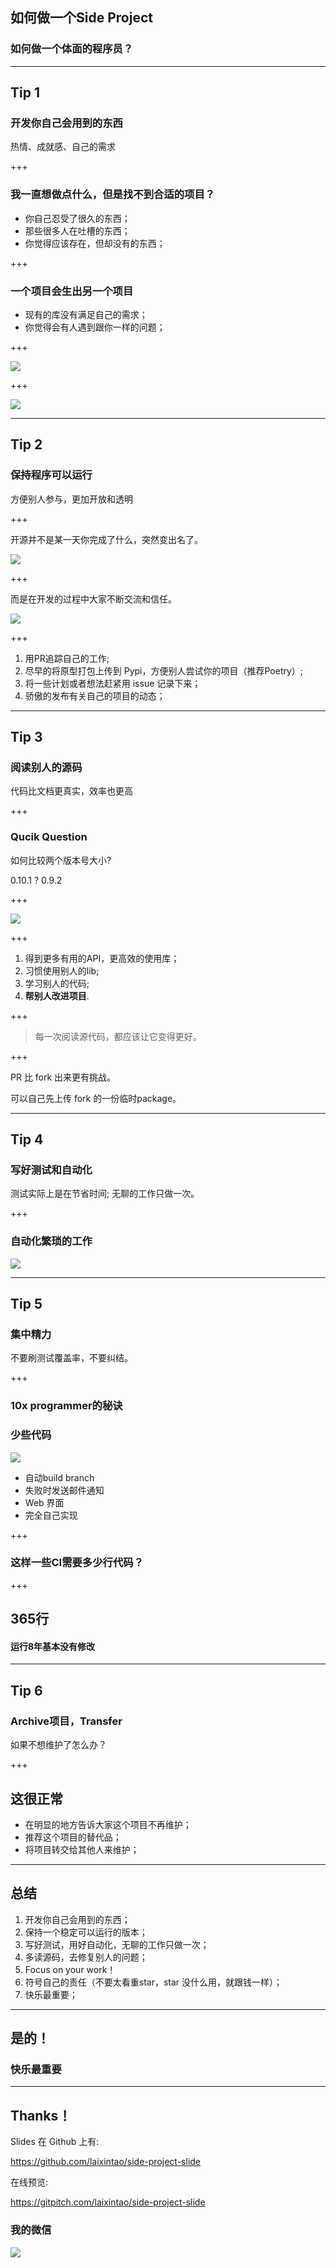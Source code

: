 ## 如何做一个Side Project

### 如何做一个体面的程序员？

---

## Tip 1

### 开发你自己会用到的东西

热情、成就感、自己的需求

+++

### 我一直想做点什么，但是找不到合适的项目？

- 你自己忍受了很久的东西；
- 那些很多人在吐槽的东西；
- 你觉得应该存在，但却没有的东西；

+++

### 一个项目会生出另一个项目

- 现有的库没有满足自己的需求；
- 你觉得会有人遇到跟你一样的问题；

+++

![](./assets/pics/linux.png)

+++

![](./assets/pics/clock.sh.png)

---

## Tip 2

### 保持程序可以运行

方便别人参与，更加开放和透明

+++

开源并不是某一天你完成了什么，突然变出名了。

![](./assets/success.png)

+++

而是在开发的过程中大家不断交流和信任。

![](./assets/curl.png)

+++

1. 用PR追踪自己的工作;
2. 尽早的将原型打包上传到 Pypi，方便别人尝试你的项目（推荐Poetry）;
3. 将一些计划或者想法赶紧用 issue 记录下来；
4. 骄傲的发布有关自己的项目的动态；

---

## Tip 3

### 阅读别人的源码

代码比文档更真实，效率也更高

+++

### Qucik Question

如何比较两个版本号大小?

0.10.1 ? 0.9.2

+++

![](./assets/version-compare.png)

+++

1. 得到更多有用的API，更高效的使用库；
2. 习惯使用别人的lib;
3. 学习别人的代码;
4. **帮别人改进项目**.

+++

> 每一次阅读源代码，都应该让它变得更好。

+++

PR 比 fork 出来更有挑战。

可以自己先上传 fork 的一份临时package。

---

## Tip 4

### 写好测试和自动化

测试实际上是在节省时间; 无聊的工作只做一次。

+++

### 自动化繁琐的工作

![](./assets/workflow.png)

---

## Tip 5

### 集中精力

不要刷测试覆盖率，不要纠结。

+++

### 10x programmer的秘诀

### 少些代码

![](./assets/redis-ci.png)

- 自动build branch
- 失败时发送邮件通知
- Web 界面
- 完全自己实现

+++

### 这样一些CI需要多少行代码？

+++

## 365行

#### 运行8年基本没有修改

---

## Tip 6

### Archive项目，Transfer

如果不想维护了怎么办？

+++

## 这很正常

- 在明显的地方告诉大家这个项目不再维护；
- 推荐这个项目的替代品；
- 将项目转交给其他人来维护；

---

## 总结

1. 开发你自己会用到的东西；
2. 保持一个稳定可以运行的版本；
3. 写好测试，用好自动化，无聊的工作只做一次；
4. 多读源码，去修复别人的问题；
5. Focus on your work！
6. 符号自己的责任（不要太看重star，star 没什么用，就跟钱一样）；
7. 快乐最重要；

---

## 是的！
### 快乐最重要

---

## Thanks！

Slides 在 Github 上有:

https://github.com/laixintao/side-project-slide

在线预览:

https://gitpitch.com/laixintao/side-project-slide

### 我的微信

![](./assets/wechat.png)


